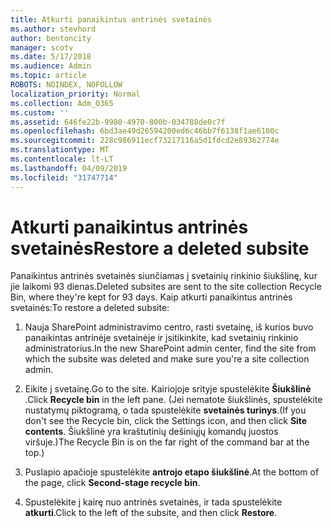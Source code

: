 ```yaml
---
title: Atkurti panaikintus antrinės svetainės
ms.author: stevhord
author: bentoncity
manager: scotv
ms.date: 5/17/2018
ms.audience: Admin
ms.topic: article
ROBOTS: NOINDEX, NOFOLLOW
localization_priority: Normal
ms.collection: Adm_O365
ms.custom: ''
ms.assetid: 646fe22b-9980-4970-800b-034788de0c7f
ms.openlocfilehash: 6bd3ae49d26594200ed6c46bb7f6138f1ae6100c
ms.sourcegitcommit: 228c986911ecf73217116a5d1fdcd2e89362774e
ms.translationtype: MT
ms.contentlocale: lt-LT
ms.lasthandoff: 04/09/2019
ms.locfileid: "31747714"
---
```

# <a name="restore-a-deleted-subsite"></a><span data-ttu-id="0d0fa-102">Atkurti panaikintus antrinės svetainės</span><span class="sxs-lookup"><span data-stu-id="0d0fa-102">Restore a deleted subsite</span></span>

<span data-ttu-id="0d0fa-103">Panaikintus antrinės svetainės siunčiamas į svetainių rinkinio šiukšlinę, kur jie laikomi 93 dienas.</span><span class="sxs-lookup"><span data-stu-id="0d0fa-103">Deleted subsites are sent to the site collection Recycle Bin, where they're kept for 93 days.</span></span> <span data-ttu-id="0d0fa-104">Kaip atkurti panaikintus antrinės svetainės:</span><span class="sxs-lookup"><span data-stu-id="0d0fa-104">To restore a deleted subsite:</span></span>
  
1. <span data-ttu-id="0d0fa-105">Nauja SharePoint administravimo centro, rasti svetainę, iš kurios buvo panaikintas antrinėje svetainėje ir įsitikinkite, kad svetainių rinkinio administratorius.</span><span class="sxs-lookup"><span data-stu-id="0d0fa-105">In the new SharePoint admin center, find the site from which the subsite was deleted and make sure you're a site collection admin.</span></span> 
    
2. <span data-ttu-id="0d0fa-106">Eikite į svetainę.</span><span class="sxs-lookup"><span data-stu-id="0d0fa-106">Go to the site.</span></span> <span data-ttu-id="0d0fa-107">Kairiojoje srityje spustelėkite **Šiukšlinė** .</span><span class="sxs-lookup"><span data-stu-id="0d0fa-107">Click **Recycle bin** in the left pane.</span></span> <span data-ttu-id="0d0fa-108">(Jei nematote šiukšlinės, spustelėkite nustatymų piktogramą, o tada spustelėkite **svetainės turinys**.</span><span class="sxs-lookup"><span data-stu-id="0d0fa-108">(If you don't see the Recycle bin, click the Settings icon, and then click **Site contents**.</span></span> <span data-ttu-id="0d0fa-109">Šiukšlinė yra kraštutinių dešiniųjų komandų juostos viršuje.)</span><span class="sxs-lookup"><span data-stu-id="0d0fa-109">The Recycle Bin is on the far right of the command bar at the top.)</span></span>
    
3. <span data-ttu-id="0d0fa-110">Puslapio apačioje spustelėkite **antrojo etapo šiukšlinė**.</span><span class="sxs-lookup"><span data-stu-id="0d0fa-110">At the bottom of the page, click **Second-stage recycle bin**.</span></span>
    
4. <span data-ttu-id="0d0fa-111">Spustelėkite į kairę nuo antrinės svetainės, ir tada spustelėkite **atkurti**.</span><span class="sxs-lookup"><span data-stu-id="0d0fa-111">Click to the left of the subsite, and then click **Restore**.</span></span>
    

